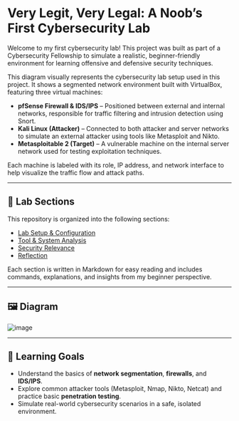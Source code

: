 # Very Legit, Very Legal: A Noob’s First Cybersecurity Lab

Welcome to my first cybersecurity lab! This project was built as part of a Cybersecurity Fellowship to simulate a realistic, beginner-friendly environment for learning offensive and defensive security techniques.

This diagram visually represents the cybersecurity lab setup used in this project. It shows a segmented network environment built with VirtualBox, featuring three virtual machines:

- **pfSense Firewall & IDS/IPS** – Positioned between external and internal networks, responsible for traffic filtering and intrusion detection using Snort.
- **Kali Linux (Attacker)** – Connected to both attacker and server networks to simulate an external attacker using tools like Metasploit and Nikto.
- **Metasploitable 2 (Target)** – A vulnerable machine on the internal server network used for testing exploitation techniques.

Each machine is labeled with its role, IP address, and network interface to help visualize the traffic flow and attack paths.

---

## 📂 Lab Sections

This repository is organized into the following sections:

- [Lab Setup & Configuration](https://github.com/cyristal-gems/verylegit_verylegal/blob/main/Lab_Setup_and_Configuration.md)
- [Tool & System Analysis](https://github.com/cyristal-gems/verylegit_verylegal/blob/main/Tools_and_System_Analysis.md)
- [Security Relevance](https://github.com/cyristal-gems/verylegit_verylegal/blob/main/Security_Relevance.md)
- [Reflection](https://github.com/cyristal-gems/verylegit_verylegal/blob/main/Reflection.md)

Each section is written in Markdown for easy reading and includes commands, explanations, and insights from my beginner perspective.

---

## 🖼️ Diagram

![image](https://github.com/user-attachments/assets/4b29ba10-99a9-4efb-ac85-dca34cccab73)

---

## 🎯 Learning Goals

- Understand the basics of **network segmentation**, **firewalls**, and **IDS/IPS**.
- Explore common attacker tools (Metasploit, Nmap, Nikto, Netcat) and practice basic **penetration testing**.
- Simulate real-world cybersecurity scenarios in a safe, isolated environment.
